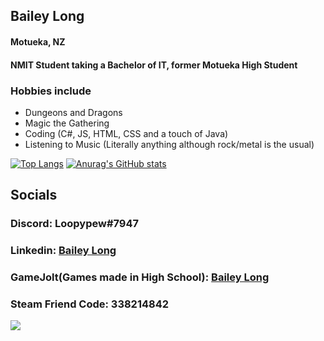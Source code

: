 ## Bailey Long 
#### Motueka, NZ
#### NMIT Student taking a Bachelor of IT, former Motueka High Student
### Hobbies include
- Dungeons and Dragons
- Magic the Gathering
- Coding (C#, JS, HTML, CSS and a touch of Java)
- Listening to Music (Literally anything although rock/metal is the usual)  
  
    
[![Top Langs](https://github-readme-stats.vercel.app/api/top-langs/?username=bailey-long&show_icons=true&theme=radical)](https://github.com/anuraghazra/github-readme-stats)
[![Anurag's GitHub stats](https://github-readme-stats.vercel.app/api?username=bailey-long&show_icons=true&theme=radical)](https://github.com/anuraghazra/github-readme-stats)  
## Socials
### Discord: Loopypew#7947
### Linkedin: [Bailey Long](https://www.linkedin.com/in/bailey-long-1b0543239/)
### GameJolt(Games made in High School): [Bailey Long](https://gamejolt.com/@loopypew)
### Steam Friend Code: 338214842  
![](https://komarev.com/ghpvc/?username=bailey-long)

